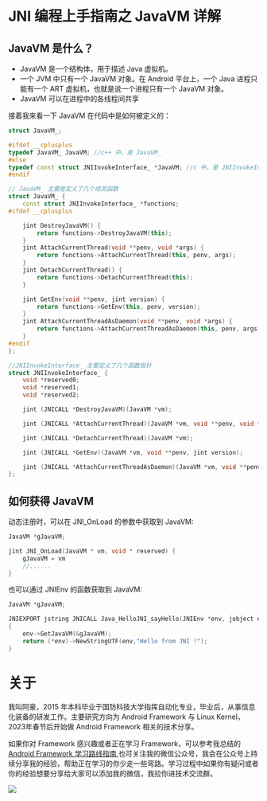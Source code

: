 # JNI 编程上手指南之 JavaVM 详解


## JavaVM 是什么？

* JavaVM 是一个结构体，用于描述 Java 虚拟机。
* 一个 JVM 中只有一个 JavaVM 对象。在 Android 平台上，一个 Java 进程只能有一个 ART 虚拟机，也就是说一个进程只有一个 JavaVM 对象。
* JavaVM 可以在进程中的各线程间共享

接着我来看一下 JavaVM 在代码中是如何被定义的：

```c++
struct JavaVM_;

#ifdef __cplusplus
typedef JavaVM_ JavaVM; //c++ 中，是 JavaVM_
#else
typedef const struct JNIInvokeInterface_ *JavaVM; //c 中，是 JNIInvokeInterface_
#endif

// JavaVM_ 主要是定义了几个成员函数
struct JavaVM_ {
    const struct JNIInvokeInterface_ *functions;
#ifdef __cplusplus

    jint DestroyJavaVM() {
        return functions->DestroyJavaVM(this);
    }
    jint AttachCurrentThread(void **penv, void *args) {
        return functions->AttachCurrentThread(this, penv, args);
    }
    jint DetachCurrentThread() {
        return functions->DetachCurrentThread(this);
    }

    jint GetEnv(void **penv, jint version) {
        return functions->GetEnv(this, penv, version);
    }
    jint AttachCurrentThreadAsDaemon(void **penv, void *args) {
        return functions->AttachCurrentThreadAsDaemon(this, penv, args);
    }
#endif
};

//JNIInvokeInterface_ 主要定义了几个函数指针
struct JNIInvokeInterface_ {
    void *reserved0;
    void *reserved1;
    void *reserved2;

    jint (JNICALL *DestroyJavaVM)(JavaVM *vm);

    jint (JNICALL *AttachCurrentThread)(JavaVM *vm, void **penv, void *args);

    jint (JNICALL *DetachCurrentThread)(JavaVM *vm);

    jint (JNICALL *GetEnv)(JavaVM *vm, void **penv, jint version);

    jint (JNICALL *AttachCurrentThreadAsDaemon)(JavaVM *vm, void **penv, void *args);
};
```


## 如何获得 JavaVM

动态注册时，可以在 JNI_OnLoad 的参数中获取到 JavaVM:

```c++
JavaVM *gJavaVM;

jint JNI_OnLoad(JavaVM * vm, void * reserved) {
    gJavaVM = vm
    //......
}
```

也可以通过 JNIEnv 的函数获取到 JavaVM:

```c++
JavaVM *gJavaVM;

JNIEXPORT jstring JNICALL Java_HelloJNI_sayHello(JNIEnv *env, jobject obj)
{   
    env->GetJavaVM(&gJavaVM);
    return (*env)->NewStringUTF(env,"Hello from JNI !");
}
```

# 关于

我叫阿豪，2015 年本科毕业于国防科技大学指挥自动化专业，毕业后，从事信息化装备的研发工作。主要研究方向为 Android Framework 与 Linux Kernel，2023年春节后开始做 Android Framework 相关的技术分享。

如果你对 Framework 感兴趣或者正在学习 Framework，可以参考我总结的[Android Framework 学习路线指南](https://github.com/yuandaimaahao/AndroidFrameworkTutorial),也可关注我的微信公众号，我会在公众号上持续分享我的经验，帮助正在学习的你少走一些弯路。学习过程中如果你有疑问或者你的经验想要分享给大家可以添加我的微信，我拉你进技术交流群。

![](https://gitee.com/stingerzou/pic-bed/raw/master/img/4e7348e352774883ecb19ab021d6cee.jpg)